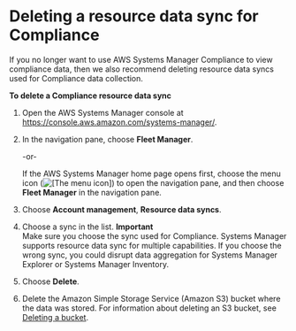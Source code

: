 # Deleting a resource data sync for Compliance<a name="systems-manager-compliance-delete-RDS"></a>

If you no longer want to use AWS Systems Manager Compliance to view compliance data, then we also recommend deleting resource data syncs used for Compliance data collection\.

**To delete a Compliance resource data sync**

1. Open the AWS Systems Manager console at [https://console\.aws\.amazon\.com/systems\-manager/](https://console.aws.amazon.com/systems-manager/)\.

1. In the navigation pane, choose **Fleet Manager**\.

   \-or\-

   If the AWS Systems Manager home page opens first, choose the menu icon \(![\[The menu icon\]](http://docs.aws.amazon.com/systems-manager/latest/userguide/images/menu-icon-small.png)\) to open the navigation pane, and then choose **Fleet Manager** in the navigation pane\.

1. Choose **Account management**, **Resource data syncs**\.

1. Choose a sync in the list\. 
**Important**  
Make sure you choose the sync used for Compliance\. Systems Manager supports resource data sync for multiple capabilities\. If you choose the wrong sync, you could disrupt data aggregation for Systems Manager Explorer or Systems Manager Inventory\.

1. Choose **Delete**\.

1. Delete the Amazon Simple Storage Service \(Amazon S3\) bucket where the data was stored\. For information about deleting an S3 bucket, see [Deleting a bucket](https://docs.aws.amazon.com/AmazonS3/latest/dev/delete-bucket.html)\.